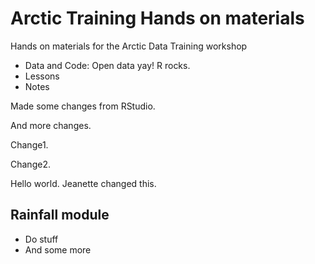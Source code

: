 # Arctic Training Hands on materials

Hands on materials for the Arctic Data Training workshop

* Data and Code: Open data yay! R rocks.
* Lessons
* Notes

Made some changes from RStudio.

And more changes.

Change1.

Change2.

Hello world. Jeanette changed this.

## Rainfall module

- Do stuff
- And some more
